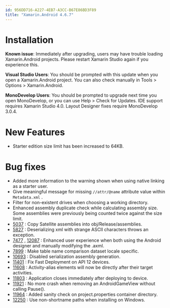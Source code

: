 ```yaml
---
id: 956DD716-A227-4EB7-A3CC-B67E86BD3F89
title: "Xamarin.Android 4.6.7"
---
```


# Installation

 **Known issue**: Immediately after upgrading, users may have
trouble loading Xamarin.Android projects. Please restart Xamarin Studio again
if you experience this.

 **Visual Studio Users**: You should be prompted with this update
when you open a Xamarin.Android project. You can also check manually in Tools
&gt; Options &gt; Xamarin.Android.

 **MonoDevelop Users**: You should be prompted to upgrade next
time you open MonoDevelop, or you can use Help &gt; Check for Updates.
IDE support requires Xamarin Studio 4.0.
Layout Designer fixes require MonoDevelop 3.0.4.

# New Features

-  Starter edition size limit has been increased to 64KB.


# Bug fixes

-  Added more information to the warning shown when using native linking as a starter user.
-  Give meaningful message for missing  `//attr/@name` attribute value within  `Metadata.xml` .
-  Filter for non-existent drives when choosing a working directory. 
-  Enhanced assembly duplicate check while calculating assembly size. Some assemblies were previously being counted twice against the size limit.
-   [5037](https://bugzilla.xamarin.com/show_bug.cgi?id=5037) : Copy Satellite assemblies into obj/Release/assemblies. 
-   [5827](https://bugzilla.xamarin.com/show_bug.cgi?id=5827) : Deserializing xml with strange ASCII characters throws an exception. 
-   [7477](https://bugzilla.xamarin.com/show_bug.cgi?id=7477) ,  [12087](https://bugzilla.xamarin.com/show_bug.cgi?id=12087) : Enhanced user experience when both using the Android designer and manually modifying the .axml. 
-   [7899](https://bugzilla.xamarin.com/show_bug.cgi?id=7899) : Make table name comparison dataset locale specific. 
-   [10693](https://bugzilla.xamarin.com/show_bug.cgi?id=10693) : Disabled serialization assembly generation. 
-   [11401](https://bugzilla.xamarin.com/show_bug.cgi?id=11401) : Fix Fast Deployment on API 12 devices. 
-   [11608](https://bugzilla.xamarin.com/show_bug.cgi?id=11608) : Activity-alias elements will now be directly after their target activities. 
-   [11803](https://bugzilla.xamarin.com/show_bug.cgi?id=11803) : Application closes immediately after deploying to device. 
-   [11921](https://bugzilla.xamarin.com/show_bug.cgi?id=11921) : No more crash when removing an AndroidGameView without calling Pause(). 
-   [11964](https://bugzilla.xamarin.com/show_bug.cgi?id=11964) : Added sanity check on project.properties container directory. 
-   [12250](https://bugzilla.xamarin.com/show_bug.cgi?id=12250) : Use non-shortname paths when installing on Windows.
